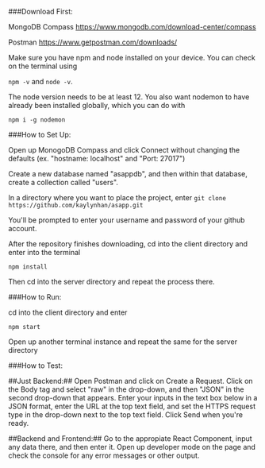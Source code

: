 ###Download First:

MongoDB Compass
https://www.mongodb.com/download-center/compass

Postman
https://www.getpostman.com/downloads/

Make sure you have npm and node installed on your device. You can check on the terminal using

`npm -v` and `node -v`. 

The node version needs to be at least 12. 
You also want nodemon to have already been installed globally, which you can do with 

`npm i -g nodemon`

###How to Set Up:

Open up MonogoDB Compass and click Connect without changing the defaults (ex. "hostname: localhost" and "Port: 27017")

Create a new database named "asappdb", and then within that database, create a collection called "users".

In a directory where you want to place the project, enter `git clone https://github.com/kaylynhan/asapp.git`

You'll be prompted to enter your username and password of your github account.

After the repository finishes downloading, cd into the client directory and enter into the terminal 

`npm install`

Then cd into the server directory and repeat the process there.

###How to Run:

cd into the client directory and enter 

`npm start`

Open up another terminal instance and repeat the same for the server directory

###How to Test:

##Just Backend:##
Open Postman and click on Create a Request. Click on the Body tag and select "raw" in the drop-down, and then "JSON" in the second drop-down that appears. Enter your inputs in the text box below in a JSON format, enter the URL at the top text field, and set the HTTPS request type in the drop-down next to the top text field. Click Send when you're ready.

##Backend and Frontend:##
Go to the appropiate React Component, input any data there, and then enter it. Open up developer mode on the page and check the console for any error messages or other output.

